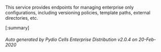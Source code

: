 






This service provides endpoints for managing enterprise only configurations, including versioning policies, template paths, external directories, etc.

[:summary]

###### Auto generated by Pydio Cells Enterprise Distribution v2.0.4 on 20-Feb-2020
